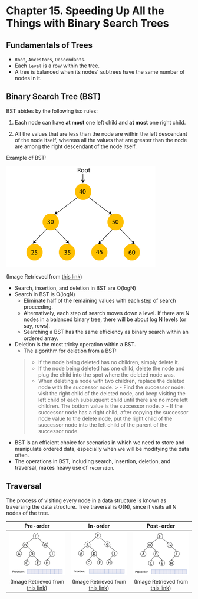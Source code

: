 # Chapter 15. Speeding Up All the Things with Binary Search Trees

## Fundamentals of Trees
- `Root`, `Ancestors`, `Descendants`.
- Each `level` is a row within the tree.
- A tree is balanced when its nodes' subtrees have the same number of nodes in it.


## Binary Search Tree (BST)

BST abides by the following tso rules:

1. Each node can have **at most** one left child and **at most** one right child.

2. All the values that are less than the node are within the left descendant of the node itself, whereas all the values that are greater than the node are among the right descendant of the node itself.

Example of BST:

![Binary Search Tree](./img/binary_search_tree.png)

(Image Retrieved from [this link](https://www.javatpoint.com/binary-search-tree))


- Search, insertion, and deletion in BST are O(logN)
- Search in BST is O(logN)
    - Eliminate half of the remaining values with each step of search proceeding.
    - Alternatively, each step of search moves down a level. If there are N nodes in a balanced binary tree, there will be about log N levels (or say, rows).
    - Searching a BST has the same efficiency as binary search within an ordered array.
- Deletion is the most tricky operation within a BST.
    - The algorithm for deletion from a BST:
    > - If the node being deleted has no children, simply delete it.
    > - If the node being deleted has one child, delete the node and plug the child into the spot where the deleted node was.
    > - When deleting a node with two children, replace the deleted node with the successor node.
        > - Find the successor node: visit the right child of the deleted node, and keep visiting the left child of each subsuquent child until there are no more left children. The bottom value is the successor node.
        > - If the successor node has a right child, after copying the successor node value to the delete node, put the right child of the successor node into the left child of the parent of the successor node.
- BST is an efficient choice for scenarios in which we need to store and manipulate ordered data, especially when we will be modifying the data often.
- The operations in BST, including search, insertion, deletion, and traversal, makes heavy use of `recursion`. 


## Traversal

The process of visiting every node in a data structure is known as  traversing the data structure. Tree traversal is O(N), since it visits all N nodes of the tree.

|   Pre-order    | In-order |  Post-order    |
|    :----: |    :----:   |    :----:   |
| ![Pre-order Traversal](./img/Preorder-traversal.gif)  | ![In-order Traversal](./img/Inorder-traversal.gif)  | ![Post-order Traversal](./img/Postorder-traversal.gif)  |
| (Image Retrieved from [this link](https://commons.wikimedia.org/wiki/File:Preorder-traversal.gif))     | (Image Retrieved from [this link](https://commons.wikimedia.org/wiki/File:Inorder-traversal.gif))  | (Image Retrieved from [this link](https://commons.wikimedia.org/wiki/File:Postorder-traversal.gif))  |
